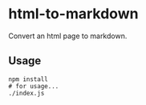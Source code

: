# html-to-markdown

Convert an html page to markdown.

## Usage

    npm install
    # for usage...
    ./index.js
